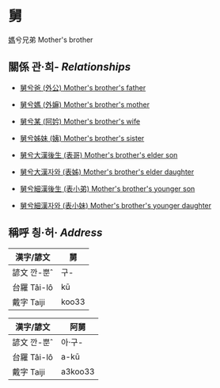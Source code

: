 # 舅
[媽](member2.md)兮兄弟
Mother's brother

## 關係 관·희- _Relationships_

- [舅兮爸 (外公) Mother's brother's father](member13.md)

- [舅兮媽 (外嫲) Mother's brother's mother](member14.md)

- [舅兮某 (阿妗) Mother's brother's wife](member51.md)

- [舅兮姊妹 (姨) Mother's brother's sister](member15.md)

- [舅兮大漢後生 (表哥) Mother's brother's elder son](member47.md)

- [舅兮大漢자와 (表姊) Mother's brother's elder daughter](member48.md)

- [舅兮細漢後生 (表小弟) Mother's brother's younger son](member49.md)

- [舅兮細漢자와 (表小妹) Mother's brother's younger daughter](member50.md)



## 稱呼 칑·허· _Address_

漢字/諺文 | 舅
--- | ---
諺文 깐-뿐ˆ | 구-
台羅 Tâi-lô | kū
戴字 Taiji | koo33


漢字/諺文 | 阿舅
--- | ---
諺文 깐-뿐ˆ | 아·구-
台羅 Tâi-lô | a-kū
戴字 Taiji | a3koo33


